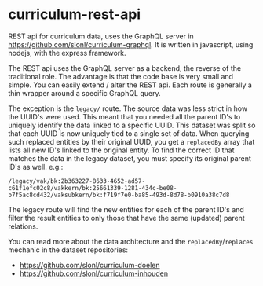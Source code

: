 # curriculum-rest-api
REST api for curriculum data, uses the GraphQL server in https://github.com/slonl/curriculum-graphql. It is written in javascript, using nodejs, with the express framework.

The REST api uses the GraphQL server as a backend, the reverse of the traditional role. The advantage is that the code base is very small and simple. You can easily extend / alter the REST api. Each route is generally a thin wrapper around a specific GraphQL query.

The exception is the `legacy/` route. The source data was less strict in how the UUID's were used. This meant that you needed all the parent ID's to uniquely identify the data linked to a specific UUID. This dataset was split so that each UUID is now uniquely tied to a single set of data. When querying such replaced entities by their original UUID, you get a `replacedBy` array that lists all new ID's linked to the original entity. To find the correct ID that matches the data in the legacy dataset, you must specify its original parent ID's as well. e.g.:

`/legacy/vak/bk:2b363227-8633-4652-ad57-c61f1efc02c8/vakkern/bk:25661339-1281-434c-be08-b7f5ac8cd432/vaksubkern/bk:f719f7e0-ba85-493d-8d78-b0910a38c7d8`

The legacy route will find the new entities for each of the parent ID's and filter the result entities to only those that have the same (updated) parent relations.

You can read more about the data architecture and the `replacedBy`/`replaces` mechanic in the dataset repositories:
- https://github.com/slonl/curriculum-doelen
- https://github.com/slonl/curriculum-inhouden
